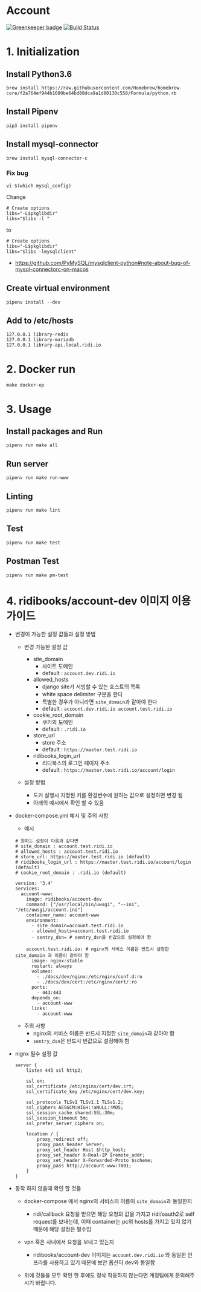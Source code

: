 # Account

[![Greenkeeper badge](https://badges.greenkeeper.io/ridi/account.svg)](https://greenkeeper.io/)
[![Build Status](https://travis-ci.org/ridi/account.svg?branch=master)](https://travis-ci.org/ridi/account)

# 1. Initialization

## Install Python3.6
```
brew install https://raw.githubusercontent.com/Homebrew/homebrew-core/f2a764ef944b1080be64bd88dca9a1d80130c558/Formula/python.rb
```

## Install Pipenv
```
pip3 install pipenv
```

## Install mysql-connector
```
brew install mysql-connector-c
```

### Fix bug
```
vi $(which mysql_config)
```

Change 
```
# Create options
libs="-L$pkglibdir"
libs="$libs -l "
```
to 
```
# Create options
libs="-L$pkglibdir"
libs="$libs -lmysqlclient"
```
- https://github.com/PyMySQL/mysqlclient-python#note-about-bug-of-mysql-connectorc-on-macos


## Create virtual environment
```
pipenv install --dev
```


## Add to /etc/hosts
```
127.0.0.1 library-redis
127.0.0.1 library-mariadb
127.0.0.1 library-api.local.ridi.io
```

# 2. Docker run
```
make docker-up
```


# 3. Usage

## Install packages and Run
```
pipenv run make all
```

## Run server
```
pipenv run make run-www
```


## Linting
```
pipenv run make lint
```

## Test
```
pipenv run make test
``` 

## Postman Test
```
pipenv run make pm-test
```

# 4. ridibooks/account-dev 이미지 이용 가이드
- 변경이 가능한 설정 값들과 설정 방법
    - 변경 가능한 설정 값
        - site_domain
            - 사이트 도메인
            - default : `account.dev.ridi.io`
        - allowed_hosts
            - django site가 서빙할 수 있는 호스트의 목록
            - white space delimiter 구분을 한다
            - 특별한 경우가 아니라면 `site_domain`과 같아야 한다
            - default : `account.dev.ridi.io account.test.ridi.io`
        - cookie_root_domain
            - 쿠키의 도메인
            - default : `.ridi.io`
        - store_url
            - store 주소
            - default : `https://master.test.ridi.io`
        - ridibooks_login_url
            - 리디북스의 로그인 페이지 주소
            - default : `https://master.test.ridi.io/account/login`

    - 설정 방법
        - 도커 실행시 지정된 키를 환경변수에 원하는 값으로 설정하면 변경 됨
        - 아래의 예시에서 확인 할 수 있음

- docker-compose.yml 예시 및 주의 사항
    - 예시
    ```
    # 원하는 설정이 다음과 같다면 
    # site_domain : account.test.ridi.io
    # allowed_hosts : account.test.ridi.io
    # store_url: https://master.test.ridi.io (default)
    # ridibooks_login_url : https://master.test.ridi.io/account/login (default)
    # cookie_root_domain : .ridi.io (default)

    version: '3.4'
    services:
      account-www:
        image: ridibooks/account-dev
        command: ["/usr/local/bin/uwsgi", "--ini", "/etc/uwsgi/account.ini"]
        container_name: account-www
        environment:
          - site_domain=account.test.ridi.io
          - allowed_hosts=account.test.ridi.io
          - sentry_dsn= # sentry_dsn을 빈값으로 설정해야 함

        account.test.ridi.io: # nginx의 서비스 이름은 반드시 설정한 site_domain 과 이름이 같아야 함
          image: nginx:stable
          restart: always
          volumes:
            - ./docs/dev/nginx:/etc/nginx/conf.d:ro
            - ./docs/dev/cert:/etc/nginx/cert/:ro
          ports:
            - 443:443
          depends_on:
            - account-www
          links:
            - account-www
    ```
    - 주의 사항
        - nginx의 서비스 이름은 반드시 지정한 `site_domain`과 같아야 함
        - `sentry_dsn`은 반드시 빈값으로 설정해야 함

- nignx 필수 설정 값
    ```
    server {
        listen 443 ssl http2;

        ssl on;
        ssl_certificate /etc/nginx/cert/dev.crt;
        ssl_certificate_key /etc/nginx/cert/dev.key;

        ssl_protocols TLSv1 TLSv1.1 TLSv1.2;
        ssl_ciphers AESGCM:HIGH:!aNULL:!MD5;
        ssl_session_cache shared:SSL:30m;
        ssl_session_timeout 5m;
        ssl_prefer_server_ciphers on;

        location / {
            proxy_redirect off;
            proxy_pass_header Server;
            proxy_set_header Host $http_host;
            proxy_set_header X-Real-IP $remote_addr;
            proxy_set_header X-Forwarded-Proto $scheme;
            proxy_pass http://account-www:7001;
        }
    }
    ```

- 동작 하지 않을때 확인 할 것들
    - docker-compose 에서 nginx의 서비스의 이름이 `site_domain`과 동일한지
        - ridi/callback 요청을 받으면 해당 요청의 값을 가지고 ridi/oauth2로 self request를 보내는데, 이때 container는 pc의 hosts를 가지고 있지 않기 때문에 해당 설정은 필수임
    - vpn 혹은 사내에서 요청을 보내고 있는지
        - ridibooks/account-dev 이미지는 `account.dev.ridi.io` 와 동일한 인프라를 사용하고 있기 때문에 보안 옵션이 dev와 동일함

    - 위에 것들을 모두 확인 한 후에도 정삭 작동하지 않는다면 계정팀에게 문의해주시기 바랍니다.
